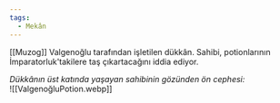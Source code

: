 ```yaml
---  
tags:  
  - Mekân  
---  
```

  
[[Muzog]] Valgenoğlu tarafından işletilen dükkân. Sahibi, potionlarının İmparatorluk'takilere taş çıkartacağını iddia ediyor.   
  
*Dükkânın üst katında yaşayan sahibinin gözünden ön cephesi:*  
![[ValgenoğluPotion.webp]]